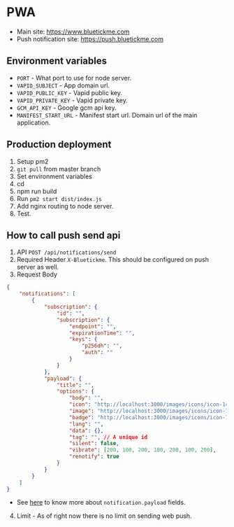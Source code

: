 # PWA
- Main site: https://www.bluetickme.com
- Push notification site: https://push.bluetickme.com

## Environment variables
- `PORT` - What port to use for node server.
- `VAPID_SUBJECT` - App domain url.
- `VAPID_PUBLIC_KEY` - Vapid public key.
- `VAPID_PRIVATE_KEY` - Vapid private key.
- `GCM_API_KEY` - Google gcm api key.
- `MANIFEST_START_URL` - Manifest start url. Domain url of the main application.

## Production deployment
1. Setup pm2
2. `git pull` from master branch
3. Set environment variables
4. cd <app directory>
5. npm run build
6. Run `pm2 start dist/index.js`
7. Add nginx routing to node server.
8. Test.

## How to call push send api
1. API `POST /api/notifications/send`
2. Required Header `X-Bluetickme`. This should be configured on push server as well.
3. Request Body

```json
{
    "notifications": [
        {
            "subscription": {
                "id": "",
                "subscription": {
                    "endpoint": "",
                    "expirationTime": "",
                    "keys": {
                        "p256dh": "",
                        "auth": ""
                    }
                }
            },
            "payload": {
                "title": "",
                "options": {
                    "body": "",
                    "icon": "http://localhost:3000/images/icons/icon-144x144.png",
                    "image": "http://localhost:3000/images/icons/icon-72x72.png",
                    "badge": "http://localhost:3000/images/icons/icon-72x72.png",
                    "lang": "",
                    "data": {},
                    "tag": "", // A unique id
                    "silent": false,
                    "vibrate": [200, 100, 200, 100, 200, 100, 200],
                    "renotify": true
                }
            }
        }
    ]
}
```

* See [here](https://developer.mozilla.org/en-US/docs/Web/API/ServiceWorkerRegistration/showNotification) to know more about `notification.payload` fields.

4. Limit - As of right now there is no limit on sending web push.
